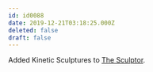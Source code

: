 ```yaml
---
id: id0088
date: 2019-12-21T03:18:25.000Z
deleted: false
draft: false
---
```


Added Kinetic Sculptures to [The Sculptor][1].

[1]: the-sculptor.html